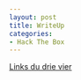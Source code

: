 ```yaml
---
layout: post
title: WriteUp
categories:
- Hack The Box
---
```


[Links du drie vier](https://v0lch0k.github.io/encrypted.html)